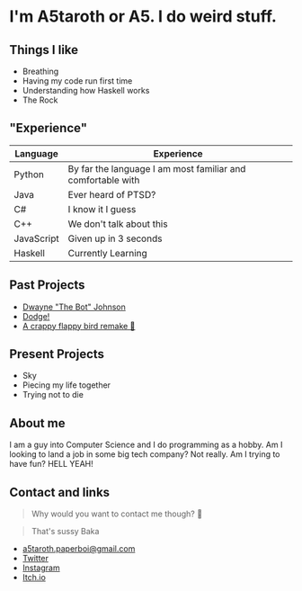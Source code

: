 # I'm A5taroth or A5. I do weird stuff.

## Things I like
- Breathing
- Having my code run first time
- Understanding how Haskell works 
- The Rock

## "Experience"
| Language    | Experience  |
| ----------- | ----------- |
| Python      | By far the language I am most familiar and comfortable with |
| Java        | Ever heard of PTSD? |
| C#          | I know it I guess |  
| C++         | We don't talk about this |
| JavaScript  | Given up in 3 seconds |
| Haskell     | Currently Learning |

## Past Projects
- [Dwayne "The Bot" Johnson](https://github.com/a5taroth/the-rock-bot/releases/tag/v1.0)
- [Dodge!](https://a5taroth.itch.io/dodge)
- [A crappy flappy bird remake 🤦](https://github.com/a5taroth/crappy-bird-pygame)

## Present Projects
- Sky 
- Piecing my life together
- Trying not to die

## About me 
  I am a guy into Computer Science and I do programming as a hobby. 
  Am I looking to land a job in some big tech company? Not really. 
  Am I trying to have fun? HELL YEAH!
  
## Contact and links
> Why would you want to contact me though? 🤔

> That's sussy Baka

  - a5taroth.paperboi@gmail.com
  - [Twitter](https://twitter.com/A5taroth_)
  - [Instagram](https://www.instagram.com/a5taroth_/)
  - [Itch.io](https://a5taroth.itch.io/)

<!--
**a5taroth/a5taroth** is a ✨ _special_ ✨ repository because its `README.md` (this file) appears on your GitHub profile.

Here are some ideas to get you started:

- 🔭 I’m currently working on ...
- 🌱 I’m currently learning ...
- 👯 I’m looking to collaborate on ...
- 🤔 I’m looking for help with ...
- 💬 Ask me about ...
- 📫 How to reach me: ...
- 😄 Pronouns: ...
- ⚡ Fun fact: ...
-->

